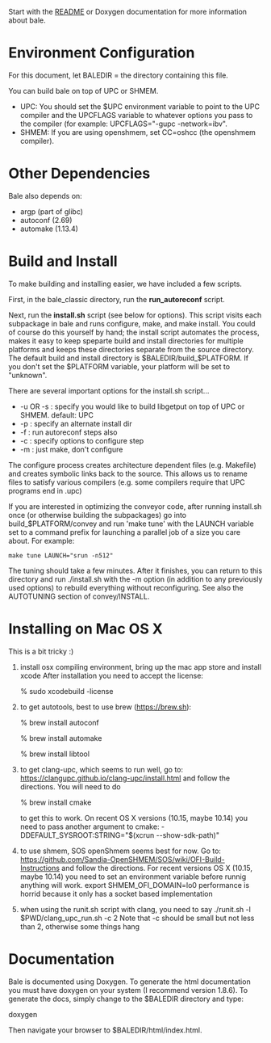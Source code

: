 Start with the [README](README.md) or Doxygen documentation for more information about bale.

# Environment Configuration

For this document, let BALEDIR = the directory containing this file.

You can build bale on top of UPC or SHMEM. 

- UPC:   You should set the $UPC environment variable to point to the UPC compiler and 
        the UPCFLAGS variable to whatever options you pass to the compiler (for example:
        UPCFLAGS="-gupc -network=ibv".
- SHMEM: If you are using openshmem, set CC=oshcc (the openshmem compiler).

# Other Dependencies
Bale also depends on:
- argp (part of glibc)
- autoconf (2.69)
- automake (1.13.4)


# Build and Install

To make building and installing easier, we have included a few scripts.

First, in the bale_classic directory, run the **run_autoreconf** script.

Next, run the **install.sh** script (see below for options). This script visits each subpackage in bale and runs configure, make, and make install. You could of course do this yourself by hand; the install script automates the process, makes it easy to keep speparte build and install directories for multiple platforms and keeps these directories separate from the source directory. The default build and install directory is $BALEDIR/build_$PLATFORM. If you don't set the $PLATFORM variable, your platform will be set to "unknown". 

There are several important options for the install.sh script...

- -u OR -s : specify you would like to build libgetput on top of UPC or SHMEM. default: UPC
- -p : specify an alternate install dir
- -f : run autoreconf steps also
- -c : specify options to configure step
- -m : just make, don't configure


The configure process creates architecture dependent files (e.g. Makefile) and creates symbolic links back to the source. This allows us to rename files to satisfy various compilers (e.g. 
some compilers require that UPC programs end in .upc)

If you are interested in optimizing the conveyor code, after running install.sh
once (or otherwise building the subpackages) go into build_$PLATFORM/convey
and run 'make tune' with the LAUNCH variable set to a command prefix for
launching a parallel job of a size you care about.  For example:

    make tune LAUNCH="srun -n512"

The tuning should take a few minutes.  After it finishes, you can return to
this directory and run ./install.sh with the -m option (in addition to any
previously used options) to rebuild everything without reconfiguring.  See
also the AUTOTUNING section of convey/INSTALL.

# Installing on Mac OS X

This is a bit tricky :)
1. install osx compiling environment, bring up the mac app store and install xcode
   After installation you need to accept the license:

    % sudo xcodebuild -license

2. to get autotools, best to use brew (https://brew.sh):

    % brew install autoconf
    
    % brew install automake
    
    % brew install libtool

3. to get clang-upc, which seems to run well, go to:
    https://clangupc.github.io/clang-upc/install.html
   and follow the directions. You will need to do

    % brew install cmake

   to get this to work.  On recent OS X versions (10.15, maybe 10.14) you need
   to pass another argument to cmake: -DDEFAULT_SYSROOT:STRING="$(xcrun --show-sdk-path)"

4. to use shmem, SOS openShmem seems best for now.  Go to:
    https://github.com/Sandia-OpenSHMEM/SOS/wiki/OFI-Build-Instructions
   and follow the directions.  For recent versions OS X (10.15, maybe 10.14) you
   need to set an environment variable before runnig anything will work.
    export SHMEM_OFI_DOMAIN=lo0
   performance is horrid because it only has a socket based implementation

5. when using the runit.sh script with clang, you need to say
    ./runit.sh -l $PWD/clang_upc_run.sh -c 2
   Note that -c should be small but not less than 2, otherwise some things hang

# Documentation 

Bale is documented using Doxygen. To generate the html documentation you must have 
doxygen on your system (I recommend version 1.8.6). To generate the docs, simply change
to the $BALEDIR directory and type:

   doxygen

Then navigate your browser to $BALEDIR/html/index.html.
